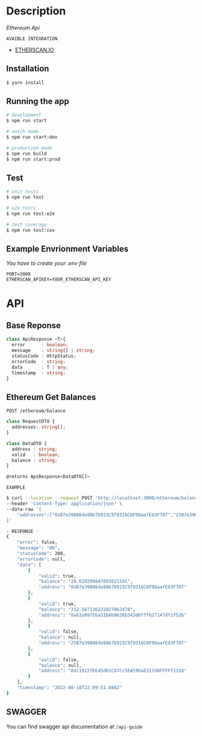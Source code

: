 # Description

*Ethereum Api*

`AVAIBLE INTEGRATION`
* [ETHERSCAN.IO](https://etherscan.io/)

## Installation

```bash
$ yarn install
```

## Running the app

```bash
# development
$ npm run start

# watch mode
$ npm run start:dev

# production mode
$ npm run build
$ npm run start:prod
```

## Test

```bash
# unit tests
$ npm run test

# e2e tests
$ npm run test:e2e

# test coverage
$ npm run test:cov
```

## Example Envrionment Variables
*You have to create your .env file*
```
PORT=3000
ETHERSCAN_APIKEY=YOUR_ETHERSCAN_API_KEY
```


# API


## Base Reponse 
```ts
class ApiResponse <T>{
  error      : boolean;
  message    : string[] | string;
  statusCode : HttpStatus;
  errorCode  : string;
  data       : T | any;
  timestamp  : string;
}

```

## Ethereum Get Balances

`POST /ethereum/balance`

```ts
class RequestDTO {
  addresses: string[];
}

class DataDTO {
  address : string;
  valid   : boolean;
  balance : string;
}

@returns ApiResponse<DataDTO[]>
```

`EXAMPLE`
```bash
$ curl --location --request POST 'http://localhost:3000/ethereum/balance' \
--header 'Content-Type: application/json' \
--data-raw '{
    "addresses":["0xB7e390864a90b7b923C9f9310C6F98aafE43F707","2tB7e390864a90b7b923C9f9310C6F98aafE43F707","0xC1912fEE45d61C87Cc5EA59DaE31190FFFFf232d","0x63a9975ba31b0b9626b34300f7f627147df1f526"]
}'

- RESPONSE -
{
    "error": false,
    "message": "OK",
    "statusCode": 200,
    "errorCode": null,
    "data": [
        {
            "valid": true,
            "balance": "20.629299847893621541",
            "address": "0xB7e390864a90b7b923C9f9310C6F98aafE43F707"
        },
        {
            "valid": true,
            "balance": "332.567136222827062478",
            "address": "0x63a9975ba31b0b9626b34300f7f627147df1f526"
        },
        {
            "valid": false,
            "balance": null,
            "address": "2tB7e390864a90b7b923C9f9310C6F98aafE43F707"
        },
        {
            "valid": false,
            "balance": null,
            "address": "0xC1912fEE45d61C87Cc5EA59DaE31190FFFFf232d"
        }
    ],
    "timestamp": "2022-08-18T22:09:51.886Z"
}
```


## SWAGGER
You can find swagger api documentation at `/api-guide`